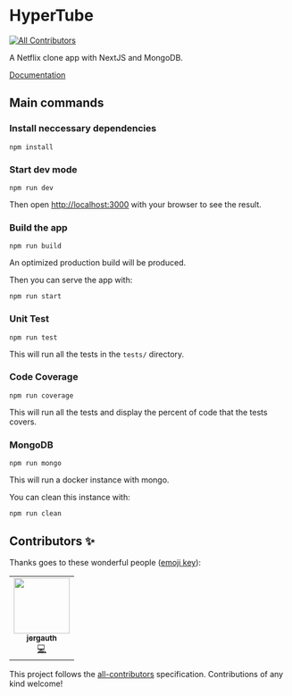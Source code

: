 # HyperTube

<!-- ALL-CONTRIBUTORS-BADGE:START - Do not remove or modify this section -->

[![All Contributors](https://img.shields.io/badge/all_contributors-1-orange.svg?style=flat-square)](#contributors-)

<!-- ALL-CONTRIBUTORS-BADGE:END -->

A Netflix clone app with NextJS and MongoDB.

[Documentation](./docs)

## Main commands

### Install neccessary dependencies

```npm install```

### Start dev mode

```
npm run dev
```

Then open [http://localhost:3000](http://localhost:3000) with your browser to see the result.

### Build the app

```
npm run build
```

An optimized production build will be produced.

Then you can serve the app with:

```
npm run start
```

### Unit Test

```
npm run test
```

This will run all the tests in the `tests/` directory.

### Code Coverage

```
npm run coverage
```

This will run all the tests and display the percent of code that the tests covers.

### MongoDB

```
npm run mongo
```

This will run a docker instance with mongo.

You can clean this instance with:

```
npm run clean
```

## Contributors ✨

Thanks goes to these wonderful people ([emoji key](https://allcontributors.org/docs/en/emoji-key)):

<!-- ALL-CONTRIBUTORS-LIST:START - Do not remove or modify this section -->
<!-- prettier-ignore-start -->
<!-- markdownlint-disable -->
<table>
  <tr>
    <td align="center"><a href="https://jeremie-gauthier.github.io/"><img src="https://avatars0.githubusercontent.com/u/28305181?v=4" width="100px;" alt=""/><br /><sub><b>jergauth</b></sub></a><br /><a href="https://github.com/jeremie-gauthier/HyperTube/commits?author=jeremie-gauthier" title="Code">💻</a></td>
  </tr>
</table>

<!-- markdownlint-enable -->
<!-- prettier-ignore-end -->

<!-- ALL-CONTRIBUTORS-LIST:END -->

This project follows the [all-contributors](https://github.com/all-contributors/all-contributors) specification. Contributions of any kind welcome!
